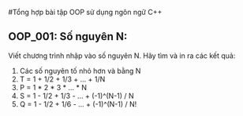 # Tổng hợp bài tập OOP sử dụng ngôn ngữ C++

## OOP_001: Số nguyên N:
Viết chương trình nhập vào số nguyên N. Hãy tìm và in ra các kết quả:
1. Các số nguyên tố nhỏ hơn và bằng N
2. T = 1 + 1/2 + 1/3 + ... + 1/N
3. P = 1 * 2 * 3 * ... * N
4. S = 1 - 1/2 + 1/3 - ... + (-1)^(N-1) / N
5. Q = 1 - 1/2 + 1/6 - ... + (-1)^(N-1) / N!


 
 
